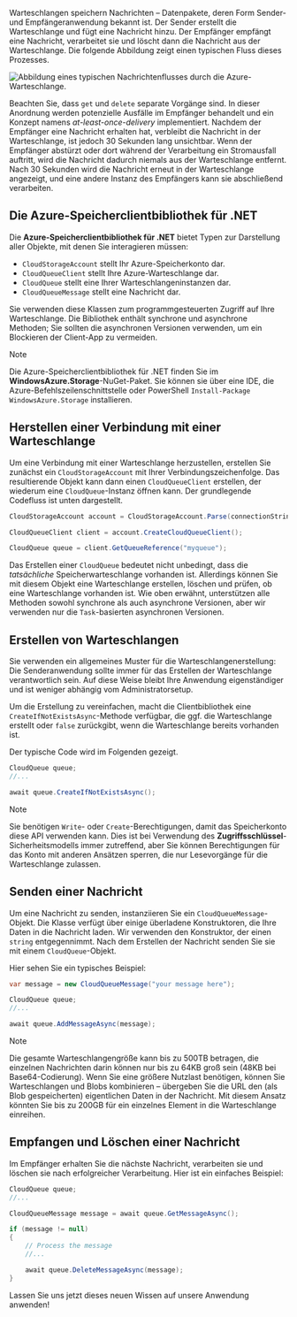 Warteschlangen speichern Nachrichten – Datenpakete, deren Form Sender- und Empfängeranwendung bekannt ist. Der Sender erstellt die Warteschlange und fügt eine Nachricht hinzu. Der Empfänger empfängt eine Nachricht, verarbeitet sie und löscht dann die Nachricht aus der Warteschlange. Die folgende Abbildung zeigt einen typischen Fluss dieses Prozesses.

![Abbildung eines typischen Nachrichtenflusses durch die Azure-Warteschlange.](../media/6-message-flow.png)

Beachten Sie, dass `get` und `delete` separate Vorgänge sind. In dieser Anordnung werden potenzielle Ausfälle im Empfänger behandelt und ein Konzept namens _at-least-once-delivery_ implementiert. Nachdem der Empfänger eine Nachricht erhalten hat, verbleibt die Nachricht in der Warteschlange, ist jedoch 30 Sekunden lang unsichtbar. Wenn der Empfänger abstürzt oder dort während der Verarbeitung ein Stromausfall auftritt, wird die Nachricht dadurch niemals aus der Warteschlange entfernt. Nach 30 Sekunden wird die Nachricht erneut in der Warteschlange angezeigt, und eine andere Instanz des Empfängers kann sie abschließend verarbeiten.

## <a name="the-azure-storage-client-library-for-net"></a>Die Azure-Speicherclientbibliothek für .NET

Die **Azure-Speicherclientbibliothek für .NET** bietet Typen zur Darstellung aller Objekte, mit denen Sie interagieren müssen:

- `CloudStorageAccount` stellt Ihr Azure-Speicherkonto dar.
- `CloudQueueClient` stellt Ihre Azure-Warteschlange dar.
- `CloudQueue` stellt eine Ihrer Warteschlangeninstanzen dar.
- `CloudQueueMessage` stellt eine Nachricht dar.

Sie verwenden diese Klassen zum programmgesteuerten Zugriff auf Ihre Warteschlange. Die Bibliothek enthält synchrone und asynchrone Methoden; Sie sollten die asynchronen Versionen verwenden, um ein Blockieren der Client-App zu vermeiden.

> [!NOTE]
> Die Azure-Speicherclientbibliothek für .NET finden Sie im **WindowsAzure.Storage**-NuGet-Paket. Sie können sie über eine IDE, die Azure-Befehlszeilenschnittstelle oder PowerShell `Install-Package WindowsAzure.Storage` installieren.

## <a name="how-to-connect-to-a-queue"></a>Herstellen einer Verbindung mit einer Warteschlange

Um eine Verbindung mit einer Warteschlange herzustellen, erstellen Sie zunächst ein `CloudStorageAccount` mit Ihrer Verbindungszeichenfolge. Das resultierende Objekt kann dann einen `CloudQueueClient` erstellen, der wiederum eine `CloudQueue`-Instanz öffnen kann. Der grundlegende Codefluss ist unten dargestellt.

```csharp
CloudStorageAccount account = CloudStorageAccount.Parse(connectionString);

CloudQueueClient client = account.CreateCloudQueueClient();

CloudQueue queue = client.GetQueueReference("myqueue");
```

Das Erstellen einer `CloudQueue` bedeutet nicht unbedingt, dass die _tatsächliche_ Speicherwarteschlange vorhanden ist. Allerdings können Sie mit diesem Objekt eine Warteschlange erstellen, löschen und prüfen, ob eine Warteschlange vorhanden ist. Wie oben erwähnt, unterstützen alle Methoden sowohl synchrone als auch asynchrone Versionen, aber wir verwenden nur die `Task`-basierten asynchronen Versionen.

## <a name="how-to-create-a-queue"></a>Erstellen von Warteschlangen

Sie verwenden ein allgemeines Muster für die Warteschlangenerstellung: Die Senderanwendung sollte immer für das Erstellen der Warteschlange verantwortlich sein. Auf diese Weise bleibt Ihre Anwendung eigenständiger und ist weniger abhängig vom Administratorsetup. 

Um die Erstellung zu vereinfachen, macht die Clientbibliothek eine `CreateIfNotExistsAsync`-Methode verfügbar, die ggf. die Warteschlange erstellt oder `false` zurückgibt, wenn die Warteschlange bereits vorhanden ist. 

Der typische Code wird im Folgenden gezeigt.

```csharp
CloudQueue queue;
//...

await queue.CreateIfNotExistsAsync();
```

> [!NOTE]
> Sie benötigen `Write`- oder `Create`-Berechtigungen, damit das Speicherkonto diese API verwenden kann. Dies ist bei Verwendung des **Zugriffsschlüssel**-Sicherheitsmodells immer zutreffend, aber Sie können Berechtigungen für das Konto mit anderen Ansätzen sperren, die nur Lesevorgänge für die Warteschlange zulassen.

## <a name="how-to-send-a-message"></a>Senden einer Nachricht

Um eine Nachricht zu senden, instanziieren Sie ein `CloudQueueMessage`-Objekt. Die Klasse verfügt über einige überladene Konstruktoren, die Ihre Daten in die Nachricht laden. Wir verwenden den Konstruktor, der einen `string` entgegennimmt. Nach dem Erstellen der Nachricht senden Sie sie mit einem `CloudQueue`-Objekt.

Hier sehen Sie ein typisches Beispiel:

```csharp
var message = new CloudQueueMessage("your message here");

CloudQueue queue;
//...

await queue.AddMessageAsync(message);
```

> [!NOTE]
> Die gesamte Warteschlangengröße kann bis zu 500TB betragen, die einzelnen Nachrichten darin können nur bis zu 64KB groß sein (48KB bei Base64-Codierung). Wenn Sie eine größere Nutzlast benötigen, können Sie Warteschlangen und Blobs kombinieren – übergeben Sie die URL den (als Blob gespeicherten) eigentlichen Daten in der Nachricht. Mit diesem Ansatz könnten Sie bis zu 200GB für ein einzelnes Element in die Warteschlange einreihen.

## <a name="how-to-receive-and-delete-a-message"></a>Empfangen und Löschen einer Nachricht

Im Empfänger erhalten Sie die nächste Nachricht, verarbeiten sie und löschen sie nach erfolgreicher Verarbeitung. Hier ist ein einfaches Beispiel:

```C#
CloudQueue queue;
//...

CloudQueueMessage message = await queue.GetMessageAsync();

if (message != null)
{
    // Process the message
    //...

    await queue.DeleteMessageAsync(message);
}
```

Lassen Sie uns jetzt dieses neuen Wissen auf unsere Anwendung anwenden!